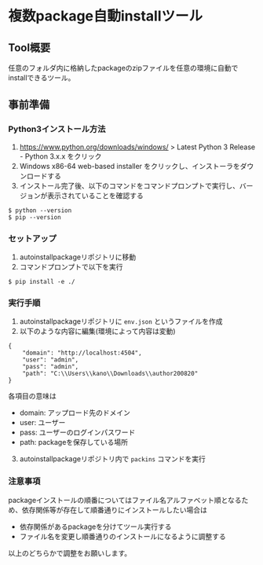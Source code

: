 # 複数package自動installツール
## Tool概要
任意のフォルダ内に格納したpackageのzipファイルを任意の環境に自動でinstallできるツール。
## 事前準備
### Python3インストール方法
1. https://www.python.org/downloads/windows/ &gt; Latest Python 3 Release - Python 3.x.x をクリック
1. Windows x86-64 web-based installer をクリックし、インストーラをダウンロードする
1. インストール完了後、以下のコマンドをコマンドプロンプトで実行し、バージョンが表示されていることを確認する
```
$ python --version
$ pip --version
```

### セットアップ
1. autoinstallpackageリポジトリに移動
2. コマンドプロンプトで以下を実行

```
$ pip install -e ./
```

### 実行手順
1. autoinstallpackageリポジトリに `env.json` というファイルを作成
2. 以下のような内容に編集(環境によって内容は変動)

```
{
    "domain": "http://localhost:4504",
    "user": "admin",
    "pass": "admin",
    "path": "C:\\Users\\kano\\Downloads\\author200820"
}
```

各項目の意味は

- domain: アップロード先のドメイン
- user: ユーザー
- pass: ユーザーのログインパスワード
- path: packageを保存している場所

3. autoinstallpackageリポジトリ内で `packins` コマンドを実行

### 注意事項
packageインストールの順番についてはファイル名アルファベット順となるため、依存関係等が存在して順番通りにインストールしたい場合は

- 依存関係があるpackageを分けてツール実行する
- ファイル名を変更し順番通りのインストールになるように調整する

以上のどちらかで調整をお願いします。
